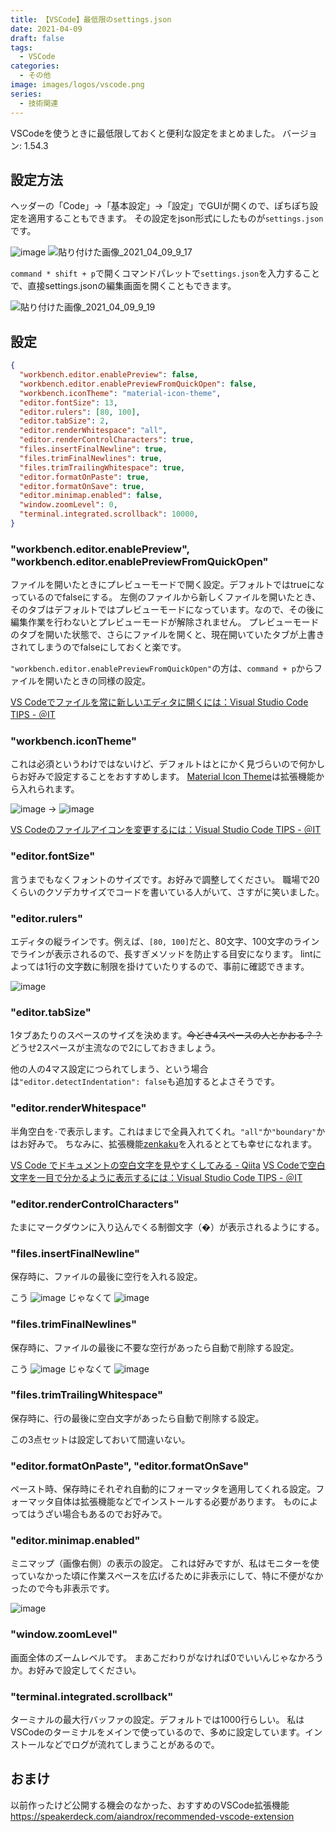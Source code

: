 ```yaml
---
title: 【VSCode】最低限のsettings.json
date: 2021-04-09
draft: false
tags:
  - VSCode
categories:
  - その他
image: images/logos/vscode.png
series:
  - 技術関連
---
```


VSCodeを使うときに最低限しておくと便利な設定をまとめました。
バージョン: 1.54.3


## 設定方法

ヘッダーの「Code」→「基本設定」→「設定」でGUIが開くので、ぽちぽち設定を適用することもできます。
その設定をjson形式にしたものが`settings.json`です。

![image](https://user-images.githubusercontent.com/44717752/114111049-f774fe00-9913-11eb-8db5-34eea696601b.png)
![貼り付けた画像_2021_04_09_9_17](https://user-images.githubusercontent.com/44717752/114111225-75390980-9914-11eb-94bc-d5a56078210f.png)

`command * shift + p`で開くコマンドパレットで`settings.json`を入力することで、直接settings.jsonの編集画面を開くこともできます。

![貼り付けた画像_2021_04_09_9_19](https://user-images.githubusercontent.com/44717752/114111338-c9dc8480-9914-11eb-875c-ed5583c2d081.png)


## 設定

```json:settings.json
{
  "workbench.editor.enablePreview": false,
  "workbench.editor.enablePreviewFromQuickOpen": false,
  "workbench.iconTheme": "material-icon-theme",
  "editor.fontSize": 13,
  "editor.rulers": [80, 100],
  "editor.tabSize": 2,
  "editor.renderWhitespace": "all",
  "editor.renderControlCharacters": true,
  "files.insertFinalNewline": true,
  "files.trimFinalNewlines": true,
  "files.trimTrailingWhitespace": true,
  "editor.formatOnPaste": true,
  "editor.formatOnSave": true,
  "editor.minimap.enabled": false,
  "window.zoomLevel": 0,
  "terminal.integrated.scrollback": 10000,
}
```

### "workbench.editor.enablePreview", "workbench.editor.enablePreviewFromQuickOpen"

ファイルを開いたときにプレビューモードで開く設定。デフォルトではtrueになっているのでfalseにする。
左側のファイルから新しくファイルを開いたとき、そのタブはデフォルトではプレビューモードになっています。なので、その後に編集作業を行わないとプレビューモードが解除されません。
プレビューモードのタブを開いた状態で、さらにファイルを開くと、現在開いていたタブが上書きされてしまうのでfalseにしておくと楽です。

`"workbench.editor.enablePreviewFromQuickOpen"`の方は、`command + p`からファイルを開いたときの同様の設定。

[VS Codeでファイルを常に新しいエディタに開くには：Visual Studio Code TIPS \- ＠IT](https://www.atmarkit.co.jp/ait/articles/1806/15/news026.html)


### "workbench.iconTheme"

これは必須というわけではないけど、デフォルトはとにかく見づらいので何かしらお好みで設定することをおすすめします。
[Material Icon Theme](https://marketplace.visualstudio.com/items?itemName=PKief.material-icon-theme)は拡張機能から入れられます。

![image](https://user-images.githubusercontent.com/44717752/114112354-2b055780-9917-11eb-8a1f-b602063fb22c.png) → ![image](https://user-images.githubusercontent.com/44717752/114112297-0f01b600-9917-11eb-88c8-f070bc7a1191.png)

[VS Codeのファイルアイコンを変更するには：Visual Studio Code TIPS \- ＠IT](https://www.atmarkit.co.jp/ait/articles/1807/06/news025.html)


### "editor.fontSize"

言うまでもなくフォントのサイズです。お好みで調整してください。
職場で20くらいのクソデカサイズでコードを書いている人がいて、さすがに笑いました。


### "editor.rulers"

エディタの縦ラインです。例えば、`[80, 100]`だと、80文字、100文字のラインでラインが表示されるので、長すぎメソッドを防止する目安になります。
lintによっては1行の文字数に制限を掛けていたりするので、事前に確認できます。

![image](https://user-images.githubusercontent.com/44717752/114113257-293c9380-9919-11eb-920a-4509661dc090.png)


### "editor.tabSize"

1タブあたりのスペースのサイズを決めます。~~今どき4スペースの人とかおる？？~~
どうせ2スペースが主流なので2にしておきましょう。

他の人の4マス設定につられてしまう、という場合は`"editor.detectIndentation": false`も追加するとよさそうです。


### "editor.renderWhitespace"

半角空白を`･`で表示します。これはまじで全員入れてくれ。`"all"`か`"boundary"`かはお好みで。
ちなみに、拡張機能[zenkaku](https://marketplace.visualstudio.com/items?itemName=mosapride.zenkaku)を入れるととても幸せになれます。

[VS Code でドキュメントの空白文字を見やすくしてみる \- Qiita](https://qiita.com/satokaz/items/cb45d82f6f8f1e24c0d6)
[VS Codeで空白文字を一目で分かるように表示するには：Visual Studio Code TIPS \- ＠IT](https://www.atmarkit.co.jp/ait/articles/1809/21/news024.html)


### "editor.renderControlCharacters"

たまにマークダウンに入り込んでくる制御文字（�）が表示されるようにする。


### "files.insertFinalNewline"

保存時に、ファイルの最後に空行を入れる設定。

こう ![image](https://user-images.githubusercontent.com/44717752/114114463-db755a80-991b-11eb-9c1d-9aced9a303d3.png) じゃなくて ![image](https://user-images.githubusercontent.com/44717752/114114441-d3b5b600-991b-11eb-8ef2-e6c334ad284b.png)

### "files.trimFinalNewlines"

保存時に、ファイルの最後に不要な空行があったら自動で削除する設定。

こう ![image](https://user-images.githubusercontent.com/44717752/114114545-08297200-991c-11eb-867e-f1caef360e30.png) じゃなくて ![image](https://user-images.githubusercontent.com/44717752/114114558-0c558f80-991c-11eb-9730-2d5bb81c48b9.png)


### "files.trimTrailingWhitespace"

保存時に、行の最後に空白文字があったら自動で削除する設定。

この3点セットは設定しておいて間違いない。


### "editor.formatOnPaste", "editor.formatOnSave"

ペースト時、保存時にそれぞれ自動的にフォーマッタを適用してくれる設定。フォーマッタ自体は拡張機能などでインストールする必要があります。
ものによってはうざい場合もあるのでお好みで。


### "editor.minimap.enabled"

ミニマップ（画像右側）の表示の設定。
これは好みですが、私はモニターを使っていなかった頃に作業スペースを広げるために非表示にして、特に不便がなかったので今も非表示です。

![image](https://user-images.githubusercontent.com/44717752/114115036-00b69880-991d-11eb-95c2-73b96491164f.png)


### "window.zoomLevel"

画面全体のズームレベルです。
まあこだわりがなければ0でいいんじゃなかろうか。お好みで設定してください。


### "terminal.integrated.scrollback"

ターミナルの最大行バッファの設定。デフォルトでは1000行らしい。
私はVSCodeのターミナルをメインで使っているので、多めに設定しています。インストールなどでログが流れてしまうことがあるので。


## おまけ

以前作ったけど公開する機会のなかった、おすすめのVSCode拡張機能
https://speakerdeck.com/aiandrox/recommended-vscode-extension
